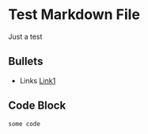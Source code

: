 # Test Markdown File

Just a test

## Bullets

* Links [Link1](https://example.com)

## Code Block

```
some code
```
